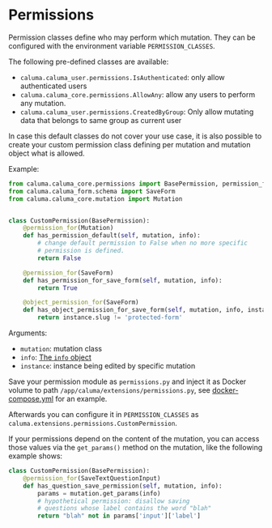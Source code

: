 # Permissions

Permission classes define who may perform which mutation. They can be configured with the environment variable `PERMISSION_CLASSES`.

The following pre-defined classes are available:

* `caluma.caluma_user.permissions.IsAuthenticated`: only allow authenticated users
* `caluma.caluma_core.permissions.AllowAny`: allow any users to perform any mutation.
* `caluma.caluma_user.permissions.CreatedByGroup`: Only allow mutating data that belongs to same group as current user

In case this default classes do not cover your use case, it is also possible to create your custom permission class defining per mutation and mutation object what is allowed.

Example:

```python
from caluma.caluma_core.permissions import BasePermission, permission_for, object_permission_for
from caluma.caluma_form.schema import SaveForm
from caluma.caluma_core.mutation import Mutation


class CustomPermission(BasePermission):
    @permission_for(Mutation)
    def has_permission_default(self, mutation, info):
        # change default permission to False when no more specific
        # permission is defined.
        return False

    @permission_for(SaveForm)
    def has_permission_for_save_form(self, mutation, info):
        return True

    @object_permission_for(SaveForm)
    def has_object_permission_for_save_form(self, mutation, info, instance):
        return instance.slug != 'protected-form'
```

Arguments:

* `mutation`: mutation class
* `info`: [The `info` object](../docs/interfaces.md#the-info-object)
* `instance`: instance being edited by specific mutation

Save your permission module as `permissions.py` and inject it as Docker volume to path `/app/caluma/extensions/permissions.py`, see [docker-compose.yml](https://github.com/projectcaluma/caluma/blob/main/docker-compose.yml) for an example.

Afterwards you can configure it in `PERMISSION_CLASSES` as `caluma.extensions.permissions.CustomPermission`.

If your permissions depend on the content of the mutation, you can access those values via the `get_params()` method on the mutation, like the following example shows:

```python
class CustomPermission(BasePermission):
    @permission_for(SaveTextQuestionInput)
    def has_question_save_permission(self, mutation, info):
        params = mutation.get_params(info)
        # hypothetical permission: disallow saving
        # questions whose label contains the word "blah"
        return "blah" not in params['input']['label']
```
